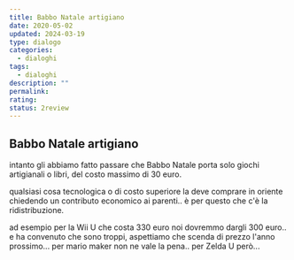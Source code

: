 ```yaml
---
title: Babbo Natale artigiano
date: 2020-05-02
updated: 2024-03-19
type: dialogo
categories:
  - dialoghi
tags:
  - dialoghi
description: ""
permalink: 
rating: 
status: 2review
---
```

## Babbo Natale artigiano

intanto gli abbiamo fatto passare che Babbo Natale porta solo giochi artigianali o libri, del costo massimo di 30 euro.

qualsiasi cosa tecnologica o di costo superiore la deve comprare in oriente chiedendo un contributo economico ai parenti.. è per questo che c'è la ridistribuzione.

ad esempio per la Wii U che costa 330 euro noi dovremmo dargli 300 euro.. e ha convenuto che sono troppi, aspettiamo che scenda di prezzo l'anno prossimo... per mario maker non ne vale la pena.. per Zelda U però...
